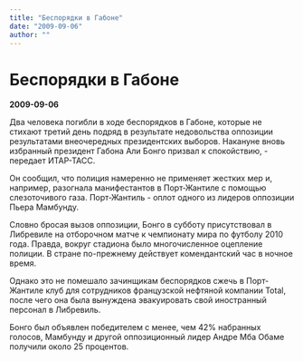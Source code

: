 ```yaml
---
title: "Беспорядки в Габоне"
date: "2009-09-06"
author: ""
---
```


# Беспорядки в Габоне

**2009-09-06** 

Два человека погибли в ходе беспорядков в Габоне, которые не стихают третий день подряд в результате недовольства оппозиции результатами внеочередных президентских выборов. Накануне вновь избранный президент Габона Али Бонго призвал к спокойствию, - передает ИТАР-ТАСС.

Он сообщил, что полиция намеренно не применяет жестких мер и, например, разогнала манифестантов в Порт-Жантиле с помощью слезоточивого газа. Порт-Жантиль - оплот одного из лидеров оппозиции Пьера Мамбунду.

Словно бросая вызов оппозиции, Бонго в субботу присутствовал в Либревиле на отборочном матче к чемпионату мира по футболу 2010 года. Правда, вокруг стадиона было многочисленное оцепление полиции. В стране по-прежнему действует комендантский час в ночное время.

Однако это не помешало зачинщикам беспорядков сжечь в Порт-Жантиле клуб для сотрудников французской нефтяной компании Total, после чего она была вынуждена эвакуировать свой иностранный персонал в Либревиль.

Бонго был объявлен победителем с менее, чем 42% набранных голосов, Мамбунду и другой оппозиционный лидер Андре Мба Обаме получили около 25 процентов.